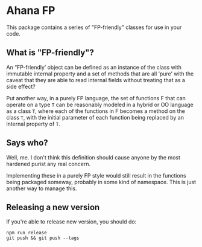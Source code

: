 # Ahana FP

This package contains a series of "FP-friendly" classes for use in your code.

## What is "FP-friendly"?

An “FP-friendly’ object can be defined as an instance of the class with immutable internal property and a set of methods that are all ‘pure’ with the caveat that they are able to read internal fields without treating that as a side effect?

Put another way, in a purely FP language, the set of functions F that can operate on a type `T` can be reasonably modeled in a hybrid or OO language as a class `T`, where each of the functions in F becomes a method on the class `T`, with the initial parameter of each function being replaced by an internal property of `T`.

## Says who?

Well, me. I don't think this definition should cause anyone by the most hardened purist any real concern.

Implementing these in a purely FP style would still result in the functions being packaged someway, probably in some kind of namespace. This is just another way to manage this.

## Releasing a new version

If you're able to release new version, you should do:

```
npm run release
git push && git push --tags
```
